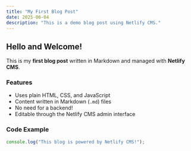 ```yaml
---
title: "My First Blog Post"
date: 2025-06-04
description: "This is a demo blog post using Netlify CMS."
---
```


## Hello and Welcome!

This is my **first blog post** written in Markdown and managed with **Netlify CMS**.

### Features
- Uses plain HTML, CSS, and JavaScript
- Content written in Markdown (`.md`) files
- No need for a backend!
- Editable through the Netlify CMS admin interface

### Code Example
```javascript
console.log("This blog is powered by Netlify CMS!");
